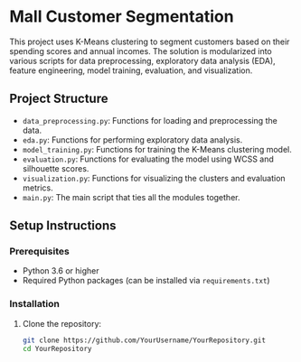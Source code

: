 # Mall Customer Segmentation

This project uses K-Means clustering to segment customers based on their spending scores and annual incomes. The solution is modularized into various scripts for data preprocessing, exploratory data analysis (EDA), feature engineering, model training, evaluation, and visualization.

## Project Structure

- `data_preprocessing.py`: Functions for loading and preprocessing the data.
- `eda.py`: Functions for performing exploratory data analysis.
- `model_training.py`: Functions for training the K-Means clustering model.
- `evaluation.py`: Functions for evaluating the model using WCSS and silhouette scores.
- `visualization.py`: Functions for visualizing the clusters and evaluation metrics.
- `main.py`: The main script that ties all the modules together.

## Setup Instructions

### Prerequisites

- Python 3.6 or higher
- Required Python packages (can be installed via `requirements.txt`)

### Installation

1. Clone the repository:
   ```sh
   git clone https://github.com/YourUsername/YourRepository.git
   cd YourRepository